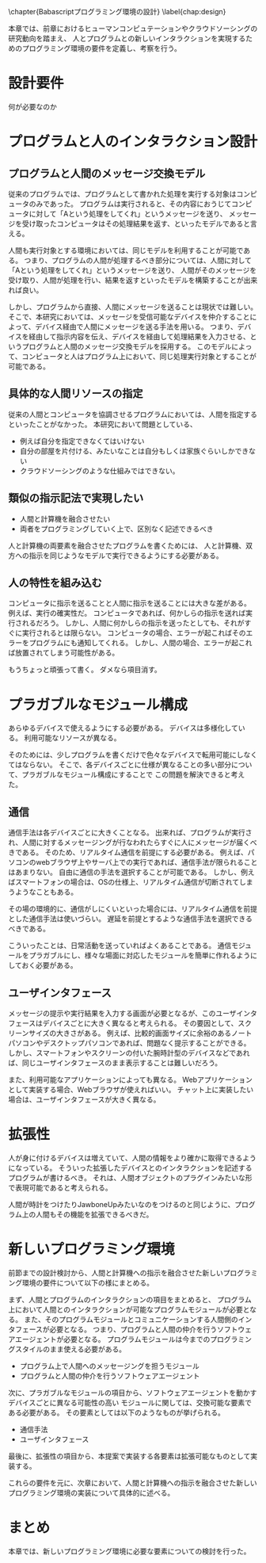 \chapter{Babascriptプログラミング環境の設計}
\label{chap:design}

本章では、前章におけるヒューマンコンピュテーションやクラウドソーシングの研究動向を踏まえ、
人とプログラムとの新しいインタラクションを実現するためのプログラミング環境の要件を定義し、考察を行う。

<!-- 思想について語る -->

<!--

  簡単に開発できるような環境を整える
-->

<!-- プログラマがインタラクションを記述しやすい -->
<!-- プログラマが新デバイス等に対応させやすい -->

# 設計要件

何が必要なのか

<!-- この節いる？ -->

# プログラムと人のインタラクション設計

## プログラムと人間のメッセージ交換モデル

従来のプログラムでは、プログラムとして書かれた処理を実行する対象はコンピュータのみであった。
プログラムは実行されると、その内容におうじてコンピュータに対して「Aという処理をしてくれ」というメッセージを送り、
メッセージを受け取ったコンピュータはその処理結果を返す、といったモデルであると言える。

人間も実行対象とする環境においては、同じモデルを利用することが可能である。
つまり、プログラムの人間が処理するべき部分については、人間に対して「Aという処理をしてくれ」というメッセージを送り、
人間がそのメッセージを受け取り、人間が処理を行い、結果を返すといったモデルを構築することが出来れば良い。

しかし、プログラムから直接、人間にメッセージを送ることは現状では難しい。
そこで、本研究においては、メッセージを受信可能なデバイスを仲介することによって、デバイス経由で人間にメッセージを送る手法を用いる。
つまり、デバイスを経由して指示内容を伝え、デバイスを経由して処理結果を入力させる、というプログラムと人間のメッセージ交換モデルを採用する。
このモデルによって、コンピュータと人はプログラム上において、同じ処理実行対象とすることが可能である。

## 具体的な人間リソースの指定

従来の人間とコンピュータを協調させるプログラムにおいては、人間を指定するといったことがなかった。
本研究において問題としている、

- 例えば自分を指定できなくてはいけない
- 自分の部屋を片付ける、みたいなことは自分もしくは家族ぐらいしかできない
- クラウドソーシングのような仕組みではできない。

## 類似の指示記法で実現したい

- 人間と計算機を融合させたい
- 両者をプログラミングしていく上で、区別なく記述できるべき

人と計算機の両要素を融合させたプログラムを書くためには、
人と計算機、双方への指示を同じようなモデルで実行できるようにする必要がある。

## 人の特性を組み込む
<!-- 遅延や後回しを許容する? -->

コンピュータに指示を送ることと人間に指示を送ることには大きな差がある。
例えば、実行の確実性だ。
コンピュータであれば、何かしらの指示を送れば実行されるだろう。
しかし、人間に何かしらの指示を送ったとしても、それがすぐに実行されるとは限らない。
コンピュータの場合、エラーが起こればそのエラーをプログラムにも通知してくれる。
しかし、人間の場合、エラーが起これば放置されてしまう可能性がある。

もうちょっと頑張って書く。
ダメなら項目消す。

<!--  
  プログラム上での人の表現
  人への命令構文
  明示的な人リソースの指定?
  これを含める
-->

<!-- # 明示的な人リソースの指定 -->


# プラガブルなモジュール構成

あらゆるデバイスで使えるようにする必要がある。
デバイスは多様化している。
利用可能なリソースが異なる。
<!-- 人間の日常をプログラミングする都合上、あらゆる場所に組み込まれるかもしれないから？ -->
<!-- 可能な限り簡単に、仕様が異なる部分だけプログラムを書くというスタイルにしたい -->
そのためには、少しプログラムを書くだけで色々なデバイスで転用可能にしなくてはならない。
そこで、各デバイスごとに仕様が異なることの多い部分について、プラガブルなモジュール構成にすることで
この問題を解決できると考えた。

## 通信

通信手法は各デバイスごとに大きくことなる。
出来れば、プログラムが実行され、人間に対するメッセージングが行なわれたらすぐに人にメッセージが届くべきである。
そのため、リアルタイム通信を前提にする必要がある。
例えば、パソコンのwebブラウザ上やサーバ上での実行であれば、通信手法が限られることはあまりない。
自由に通信の手法を選択することが可能である。
しかし、例えばスマートフォンの場合は、OSの仕様上、リアルタイム通信が切断されてしまうようなこともある。

その場の環境的に、通信がしにくいといった場合には、リアルタイム通信を前提とした通信手法は使いづらい。
遅延を前提とするような通信手法を選択できるべきである。

こういったことは、日常活動を送っていればよくあることである。
通信モジュールをプラガブルにし、様々な場面に対応したモジュールを簡単に作れるようにしておく必要がある。

## ユーザインタフェース

メッセージの提示や実行結果を入力する画面が必要となるが、このユーザインタフェースはデバイスごとに大きく異なると考えられる。
その要因として、スクリーンサイズの大きさがある。
例えば、比較的画面サイズに余裕のあるノートパソコンやデスクトップパソコンであれば、問題なく提示することができる。
しかし、スマートフォンやスクリーンの付いた腕時計型のデバイスなどであれば、同じユーザインタフェースのまま表示することは難しいだろう。

また、利用可能なアプリケーションによっても異なる。
Webアプリケーションとして実装する場合、Webブラウザが使えればいい。
チャット上に実装したい場合は、ユーザインタフェースが大きく異なる。

# 拡張性

人が身に付けるデバイスは増えていて、人間の情報をより確かに取得できるようになっている。
そういった拡張したデバイスとのインタラクションを記述するプログラムが書けるべき。
それは、人間オブジェクトのプラグインみたいな形で表現可能であると考えられる。  

人間が時計をつけたりJawboneUpみたいなのをつけるのと同じように、プログラム上の人間もその機能を拡張できるべきだ。


# 新しいプログラミング環境

前節までの設計検討から、人間と計算機への指示を融合させた新しいプログラミング環境の要件について以下の様にまとめる。

まず、人間とプログラムのインタラクションの項目をまとめると、
プログラム上において人間とのインタラクションが可能なプログラムモジュールが必要となる。
また、そのプログラムモジュールとコミュニケーションする人間側のインタフェースが必要となる。
つまり、プログラムと人間の仲介を行うソフトウェアエージェントが必要となる。
プログラムモジュールは今までのプログラミングスタイルのまま使える必要がある。

- プログラム上で人間へのメッセージングを担うモジュール
- プログラムと人間の仲介を行うソフトウェアエージェント

次に、プラガブルなモジュールの項目から、ソフトウェアエージェントを動かすデバイスごとに異なる可能性の高い
モジュールに関しては、交換可能な要素である必要がある。
その要素としては以下のようなものが挙げられる。

- 通信手法
- ユーザインタフェース

最後に、拡張性の項目から、本提案で実装する各要素は拡張可能なものとして実装する。

これらの要件を元に、次章において、人間と計算機への指示を融合させた新しいプログラミング環境の実装について具体的に述べる。

# まとめ

本章では、新しいプログラミング環境に必要な要素についての検討を行った。
